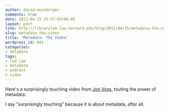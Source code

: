 ```yaml
---
author: david-weinberger
comments: true
date: 2011-04-25 15:57:03+00:00
layout: post
link: http://librarylab.law.harvard.edu/blog/2011/04/25/metadata-the-video/
slug: metadata-the-video
title: 'Metadata: The Video'
wordpress_id: 601
categories:
- metadata
tags:
- lod-lam
- metadata
- podcast
- video
---
```


Here's a surprisingly touching video from [Jon Voss](http://lod-lam.net/summit/author/jonvoss/), touting the power of metadata:



I say "surprisingly touching" because it is about metadata, after all.
